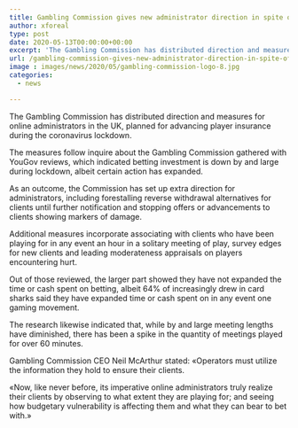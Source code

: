 ```yaml
---
title: Gambling Commission gives new administrator direction in spite of decrease in betting support
author: xforeal 
type: post
date: 2020-05-13T00:00:00+00:00
excerpt: 'The Gambling Commission has distributed direction and measures for online administrators in the UK, planned for encouraging player insurance during the coronavirus lockdown '
url: /gambling-commission-gives-new-administrator-direction-in-spite-of-decrease-in-betting-support/
image : images/news/2020/05/gambling-commission-logo-8.jpg
categories:
  - news

---
```

The Gambling Commission has distributed direction and measures for online administrators in the UK, planned for advancing player insurance during the coronavirus lockdown. 

The measures follow inquire about the Gambling Commission gathered with YouGov reviews, which indicated betting investment is down by and large during lockdown, albeit certain action has expanded. 

As an outcome, the Commission has set up extra direction for administrators, including forestalling reverse withdrawal alternatives for clients until further notification and stopping offers or advancements to clients showing markers of damage. 

Additional measures incorporate associating with clients who have been playing for in any event an hour in a solitary meeting of play, survey edges for new clients and leading moderateness appraisals on players encountering hurt. 

Out of those reviewed, the larger part showed they have not expanded the time or cash spent on betting, albeit 64&percnt; of increasingly drew in card sharks said they have expanded time or cash spent on in any event one gaming movement. 

The research likewise indicated that, while by and large meeting lengths have diminished, there has been a spike in the quantity of meetings played for over 60 minutes. 

Gambling Commission CEO Neil McArthur stated: &#171;Operators must utilize the information they hold to ensure their clients. 

&#171;Now, like never before, its imperative online administrators truly realize their clients by observing to what extent they are playing for; and seeing how budgetary vulnerability is affecting them and what they can bear to bet with.&#187;